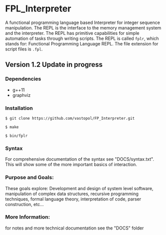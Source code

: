 # FPL_Interpreter
A functional programming language based Interpreter for integer sequence manipulation.
The REPL is the interface to the memory management system and the interpreter.
The REPL has primitive capabilities for simple automation of tasks through writing scripts.
The REPL is called `fplr`, which stands for: Functional Programming Language REPL.
The file extension for script files is `.fpl`.

## Version 1.2 Update in progress

### Dependencies
* g++11
* graphviz


### Installation
```
$ git clone https://github.com/vastopol/FP_Interpreter.git

$ make

$ bin/fplr
```

### Syntax
For comprehensive documentation of the syntax see "DOCS/syntax.txt".
This will show some of the more important basics of interaction.

### Purpose and Goals:
These goals explore:
Development and design of system level software, manipulation of complex data structures, recursive programming techniques, formal language theory, interpretation of code,
parser construction, etc...

### More Information:
for notes and more technical documentation see the "DOCS" folder
